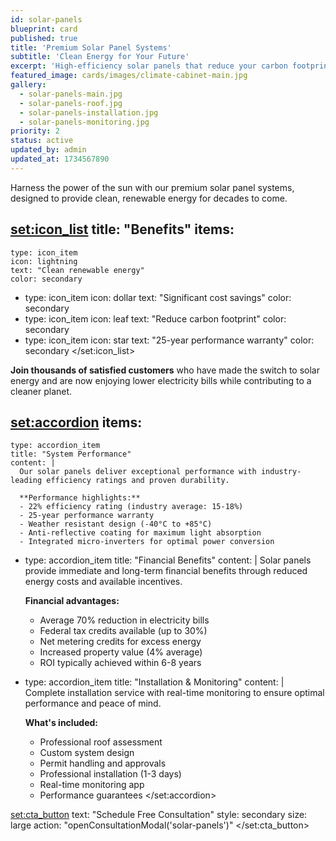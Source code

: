 ```yaml
---
id: solar-panels
blueprint: card
published: true
title: 'Premium Solar Panel Systems'
subtitle: 'Clean Energy for Your Future'
excerpt: 'High-efficiency solar panels that reduce your carbon footprint while providing significant cost savings on energy bills.'
featured_image: cards/images/climate-cabinet-main.jpg
gallery:
  - solar-panels-main.jpg
  - solar-panels-roof.jpg
  - solar-panels-installation.jpg
  - solar-panels-monitoring.jpg
priority: 2
status: active
updated_by: admin
updated_at: 1734567890
---
```

<p>Harness the power of the sun with our premium solar panel systems, designed to provide clean, renewable energy for decades to come.</p>

<set:icon_list>
title: "Benefits"
items:
  -
    type: icon_item
    icon: lightning
    text: "Clean renewable energy"
    color: secondary
  -
    type: icon_item
    icon: dollar
    text: "Significant cost savings"
    color: secondary
  -
    type: icon_item
    icon: leaf
    text: "Reduce carbon footprint"
    color: secondary
  -
    type: icon_item
    icon: star
    text: "25-year performance warranty"
    color: secondary
</set:icon_list>

<p><strong>Join thousands of satisfied customers</strong> who have made the switch to solar energy and are now enjoying lower electricity bills while contributing to a cleaner planet.</p>

<set:accordion>
items:
  -
    type: accordion_item
    title: "System Performance"
    content: |
      Our solar panels deliver exceptional performance with industry-leading efficiency ratings and proven durability.
      
      **Performance highlights:**
      - 22% efficiency rating (industry average: 15-18%)
      - 25-year performance warranty
      - Weather resistant design (-40°C to +85°C)
      - Anti-reflective coating for maximum light absorption
      - Integrated micro-inverters for optimal power conversion
  -
    type: accordion_item
    title: "Financial Benefits"
    content: |
      Solar panels provide immediate and long-term financial benefits through reduced energy costs and available incentives.
      
      **Financial advantages:**
      - Average 70% reduction in electricity bills
      - Federal tax credits available (up to 30%)
      - Net metering credits for excess energy
      - Increased property value (4% average)
      - ROI typically achieved within 6-8 years
  -
    type: accordion_item
    title: "Installation & Monitoring"
    content: |
      Complete installation service with real-time monitoring to ensure optimal performance and peace of mind.
      
      **What's included:**
      - Professional roof assessment
      - Custom system design
      - Permit handling and approvals
      - Professional installation (1-3 days)
      - Real-time monitoring app
      - Performance guarantees
</set:accordion>

<set:cta_button>
text: "Schedule Free Consultation"
style: secondary
size: large
action: "openConsultationModal('solar-panels')"
</set:cta_button> 